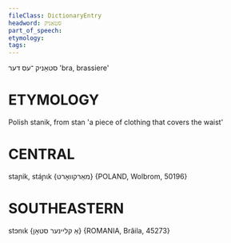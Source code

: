 ```yaml
---
fileClass: DictionaryEntry
headword: סטאַניק
part_of_speech: 
etymology: 
tags: 
---
```

סטאַניק
־עס
דער
'bra, brassiere'

ETYMOLOGY
===========
Polish stanik, from stan 'a piece of clothing that covers the waist'

CENTRAL
========

staɲik, stáɲɩk {מאַרקוואָרט} {POLAND, Wolbrom, 50196}

SOUTHEASTERN
==============

stɔnɩk {אַ קליינער סטאָן} {ROMANIA, Brăila, 45273}
